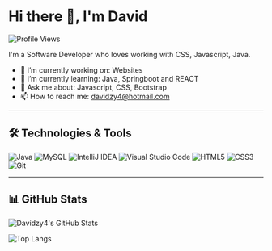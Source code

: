 # Hi there 👋, I'm David

![Profile Views](https://komarev.com/ghpvc/?username=YourUsername&color=blue)

I'm a Software Developer who loves working with CSS, Javascript, Java.

- 🔭 I’m currently working on: Websites
- 🌱 I’m currently learning: Java, Springboot and REACT
- 💬 Ask me about: Javascript, CSS, Bootstrap
- 📫 How to reach me: davidzy4@hotmail.com 

---
## 🛠️ Technologies & Tools
![Java](https://img.shields.io/badge/-Java-333?style=flat&logo=java)
![MySQL](https://img.shields.io/badge/-MySQL-333?style=flat&logo=mysql)
![IntelliJ IDEA](https://img.shields.io/badge/-IntelliJ%20IDEA-333?style=flat&logo=intellij-idea)
![Visual Studio Code](https://img.shields.io/badge/-VS%20Code-333?style=flat&logo=visual-studio-code)
![HTML5](https://img.shields.io/badge/-HTML5-333?style=flat&logo=html5)
![CSS3](https://img.shields.io/badge/-CSS3-333?style=flat&logo=css3)
![Git](https://img.shields.io/badge/-Git-333?style=flat&logo=git)

---

## 📊 GitHub Stats
![Davidzy4's GitHub Stats](https://github-readme-stats.vercel.app/api?username=Davidzy4&show_icons=true&theme=tokyonight)

![Top Langs](https://github-readme-stats.vercel.app/api/top-langs/?username=Davidzy4&layout=compact&theme=tokyonight)
